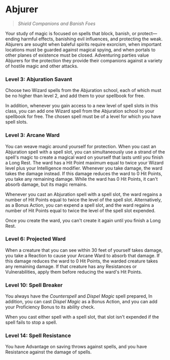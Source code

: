 # Abjurer

> *Shield Companions and Banish Foes*
 
Your study of magic is focused on spells that block, banish, or protect—ending harmful effects, banishing evil influences, and protecting the weak. Abjurers are sought when baleful spirits require exorcism, when important locations must be guarded against magical spying, and when portals to other planes of existence must be closed. Adventuring parties value Abjurers for the protection they provide their companions against a variety of hostile magic and other attacks.

### Level 3: Abjuration Savant

Choose two Wizard spells from the Abjuration school, each of which must be no higher than level 2, and add them to your spellbook for free.

In addition, whenever you gain access to a new level of spell slots in this class, you can add one Wizard spell from the Abjuration school to your spellbook for free. The chosen spell must be of a level for which you have spell slots.

### Level 3: Arcane Ward

You can weave magic around yourself for protection. When you cast an Abjuration spell with a spell slot, you can simultaneously use a strand of the spell's magic to create a magical ward on yourself that lasts until you finish a Long Rest. The ward has a Hit Point maximum equal to twice your Wizard level plus your Intelligence modifier. Whenever you take damage, the ward takes the damage instead. If this damage reduces the ward to 0 Hit Points, you take any remaining damage. While the ward has 0 Hit Points, it can't absorb damage, but its magic remains.

Whenever you cast an Abjuration spell with a spell slot, the ward regains a number of Hit Points equal to twice the level of the spell slot. Alternatively, as a Bonus Action, you can expend a spell slot, and the ward regains a number of Hit Points equal to twice the level of the spell slot expended.

Once you create the ward, you can't create it again until you finish a Long Rest.
 
### Level 6: Projected Ward

When a creature that you can see within 30 feet of yourself takes damage, you take a Reaction to cause your Arcane Ward to absorb that damage. If this damage reduces the ward to 0 Hit Points, the warded creature takes any remaining damage. If that creature has any Resistances or Vulnerabilities, apply them before reducing the ward's Hit Points.

### Level 10: Spell Breaker

You always have the *Counterspell* and *Dispel Magic* spell prepared, In addition, you can cast *Dispel Magic* as a Bonus Action, and you can add your Proficiency Bonus to its ability check.

When you cast either spell with a spell slot, that slot isn't expended if the spell fails to stop a spell.

### Level 14: Spell Resistance

You have Advantage on saving throws against spells, and you have Resistance against the damage of spells.

